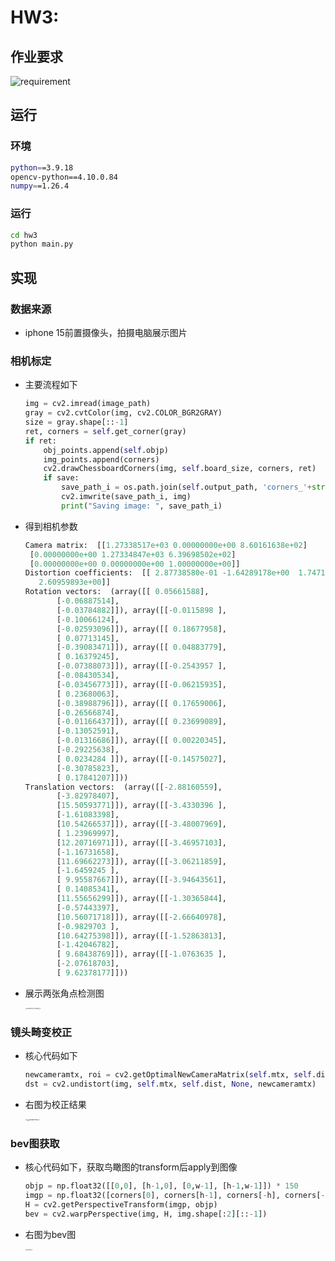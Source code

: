 # HW3: 

## 作业要求

![requirement](/Users/jiahe/Documents/ZJU/CS/Courses/zjucs-graduate-courses/计算机视觉/hw3/imgs/requirement.png)


## 运行

### 环境

```bash
python==3.9.18
opencv-python==4.10.0.84
numpy==1.26.4
```

### 运行

```bash
cd hw3
python main.py
```



## 实现

### 数据来源

- iphone 15前置摄像头，拍摄电脑展示图片

### 相机标定

- 主要流程如下

  ```python
  img = cv2.imread(image_path)
  gray = cv2.cvtColor(img, cv2.COLOR_BGR2GRAY)
  size = gray.shape[::-1]
  ret, corners = self.get_corner(gray)
  if ret:
      obj_points.append(self.objp)
      img_points.append(corners)
      cv2.drawChessboardCorners(img, self.board_size, corners, ret)
      if save:
          save_path_i = os.path.join(self.output_path, 'corners_'+str(i)+'.jpg')
          cv2.imwrite(save_path_i, img)
          print("Saving image: ", save_path_i)
  ```

- 得到相机参数

  ```python
  Camera matrix:  [[1.27338517e+03 0.00000000e+00 8.60161638e+02]
   [0.00000000e+00 1.27334847e+03 6.39698502e+02]
   [0.00000000e+00 0.00000000e+00 1.00000000e+00]]
  Distortion coefficients:  [[ 2.87738580e-01 -1.64289178e+00  1.74713587e-04  1.46416301e-04
     2.60959893e+00]]
  Rotation vectors:  (array([[ 0.05661588],
         [-0.06887514],
         [-0.03784882]]), array([[-0.0115898 ],
         [-0.10066124],
         [-0.02593096]]), array([[ 0.18677958],
         [ 0.07713145],
         [-0.39083471]]), array([[ 0.04883779],
         [ 0.16379245],
         [-0.07388073]]), array([[-0.2543957 ],
         [-0.08430534],
         [-0.03456773]]), array([[-0.06215935],
         [ 0.23680063],
         [-0.38988796]]), array([[ 0.17659006],
         [-0.26566874],
         [-0.01166437]]), array([[ 0.23699089],
         [-0.13052591],
         [-0.01316686]]), array([[ 0.00220345],
         [-0.29225638],
         [ 0.0234284 ]]), array([[-0.14575027],
         [-0.30785823],
         [ 0.17841207]]))
  Translation vectors:  (array([[-2.88160559],
         [-3.82978407],
         [15.50593771]]), array([[-3.4330396 ],
         [-1.61083398],
         [10.54266537]]), array([[-3.48007969],
         [ 1.23969997],
         [12.20716971]]), array([[-3.46957103],
         [-1.16731658],
         [11.69662273]]), array([[-3.06211859],
         [-1.6459245 ],
         [ 9.95587667]]), array([[-3.94643561],
         [ 0.14085341],
         [11.55656299]]), array([[-1.30365844],
         [-0.57443397],
         [10.56071718]]), array([[-2.66640978],
         [-0.9829703 ],
         [10.64275398]]), array([[-1.52863813],
         [-1.42046782],
         [ 9.68438769]]), array([[-1.0763635 ],
         [-2.07618703],
         [ 9.62378177]]))
  ```

- 展示两张角点检测图

  <img src="/Users/jiahe/Documents/ZJU/CS/Courses/zjucs-graduate-courses/计算机视觉/hw3/results/corners_1.jpg" alt="corners_0" style="zoom:15%;" /><img src="/Users/jiahe/Documents/ZJU/CS/Courses/zjucs-graduate-courses/计算机视觉/hw3/results/corners_2.jpg" alt="corners_2" style="zoom:15%;" />



### 镜头畸变校正

- 核心代码如下

  ```python
  newcameramtx, roi = cv2.getOptimalNewCameraMatrix(self.mtx, self.dist, (w, h), 1, (w, h))
  dst = cv2.undistort(img, self.mtx, self.dist, None, newcameramtx)
  ```
  
- 右图为校正结果

  <img src="/Users/jiahe/Documents/ZJU/CS/Courses/zjucs-graduate-courses/计算机视觉/hw3/data/2.jpg" alt="1" style="zoom:15%;" /><img src="/Users/jiahe/Documents/ZJU/CS/Courses/zjucs-graduate-courses/计算机视觉/hw3/results/undistorted_2.jpg" alt="undistorted_2" style="zoom:18%;" />



### bev图获取

- 核心代码如下，获取鸟瞰图的transform后apply到图像

  ```python
  objp = np.float32([[0,0], [h-1,0], [0,w-1], [h-1,w-1]]) * 150
  imgp = np.float32([corners[0], corners[h-1], corners[-h], corners[-1]])
  H = cv2.getPerspectiveTransform(imgp, objp)
  bev = cv2.warpPerspective(img, H, img.shape[:2][::-1])
  ```
  
- 右图为bev图

  <img src="/Users/jiahe/Documents/ZJU/CS/Courses/zjucs-graduate-courses/计算机视觉/hw3/data/2.jpg" alt="1" style="zoom:15%;" /><img src="/Users/jiahe/Documents/ZJU/CS/Courses/zjucs-graduate-courses/计算机视觉/hw3/results/bev_2.jpg" alt="bev_2" style="zoom:15%;" />